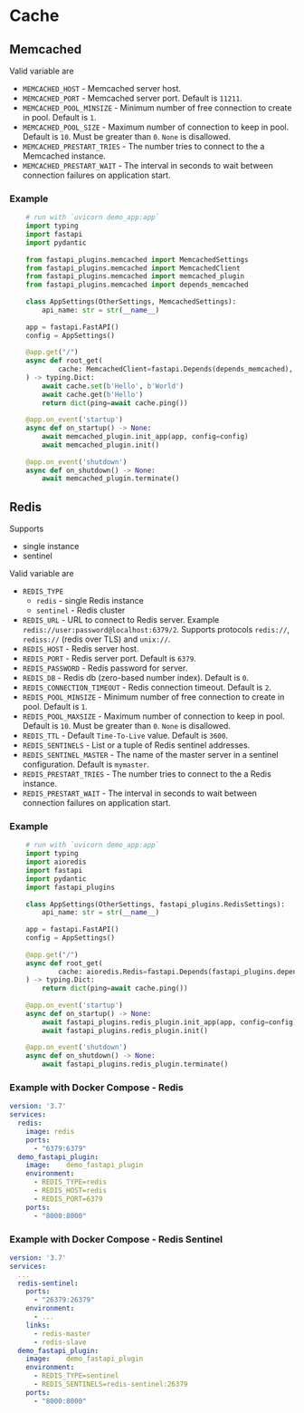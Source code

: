 # Cache
## Memcached
Valid variable are
* `MEMCACHED_HOST` - Memcached server host.
* `MEMCACHED_PORT` - Memcached server port. Default is `11211`.
* `MEMCACHED_POOL_MINSIZE` - Minimum number of free connection to create in pool. Default is `1`.
* `MEMCACHED_POOL_SIZE` -  Maximum number of connection to keep in pool. Default is `10`. Must be greater than `0`. `None` is disallowed.
* `MEMCACHED_PRESTART_TRIES` - The number tries to connect to the a Memcached instance.
* `MEMCACHED_PRESTART_WAIT` - The interval in seconds to wait between connection failures on application start.

### Example
```python
    # run with `uvicorn demo_app:app`
    import typing
    import fastapi
    import pydantic
    
    from fastapi_plugins.memcached import MemcachedSettings
    from fastapi_plugins.memcached import MemcachedClient
    from fastapi_plugins.memcached import memcached_plugin
    from fastapi_plugins.memcached import depends_memcached
    
    class AppSettings(OtherSettings, MemcachedSettings):
        api_name: str = str(__name__)
    
    app = fastapi.FastAPI()
    config = AppSettings()
    
    @app.get("/")
    async def root_get(
            cache: MemcachedClient=fastapi.Depends(depends_memcached),
    ) -> typing.Dict:
        await cache.set(b'Hello', b'World')
        await cache.get(b'Hello')
        return dict(ping=await cache.ping())
    
    @app.on_event('startup')
    async def on_startup() -> None:
        await memcached_plugin.init_app(app, config=config)
        await memcached_plugin.init()
    
    @app.on_event('shutdown')
    async def on_shutdown() -> None:
        await memcached_plugin.terminate()
```

## Redis
Supports
* single instance
* sentinel

Valid variable are
* `REDIS_TYPE`
  * `redis` - single Redis instance
  * `sentinel` - Redis cluster
* `REDIS_URL` - URL to connect to Redis server. Example
  `redis://user:password@localhost:6379/2`. Supports protocols `redis://`,
  `rediss://` (redis over TLS) and `unix://`.
* `REDIS_HOST` - Redis server host.
* `REDIS_PORT` - Redis server port. Default is `6379`.
* `REDIS_PASSWORD` - Redis password for server.
* `REDIS_DB` - Redis db (zero-based number index). Default is `0`.
* `REDIS_CONNECTION_TIMEOUT` - Redis connection timeout. Default is `2`.
* `REDIS_POOL_MINSIZE` - Minimum number of free connection to create in pool. Default is `1`.
* `REDIS_POOL_MAXSIZE` -  Maximum number of connection to keep in pool. Default is `10`. Must be greater than `0`. `None` is disallowed.
* `REDIS_TTL` - Default `Time-To-Live` value. Default is `3600`.
* `REDIS_SENTINELS` - List or a tuple of Redis sentinel addresses.
* `REDIS_SENTINEL_MASTER` - The name of the master server in a sentinel configuration. Default is `mymaster`.
* `REDIS_PRESTART_TRIES` - The number tries to connect to the a Redis instance.
* `REDIS_PRESTART_WAIT` - The interval in seconds to wait between connection failures on application start.

### Example
```python
    # run with `uvicorn demo_app:app`
    import typing
    import aioredis
    import fastapi
    import pydantic
    import fastapi_plugins
    
    class AppSettings(OtherSettings, fastapi_plugins.RedisSettings):
        api_name: str = str(__name__)
    
    app = fastapi.FastAPI()
    config = AppSettings()
    
    @app.get("/")
    async def root_get(
            cache: aioredis.Redis=fastapi.Depends(fastapi_plugins.depends_redis),
    ) -> typing.Dict:
        return dict(ping=await cache.ping())
    
    @app.on_event('startup')
    async def on_startup() -> None:
        await fastapi_plugins.redis_plugin.init_app(app, config=config)
        await fastapi_plugins.redis_plugin.init()
    
    @app.on_event('shutdown')
    async def on_shutdown() -> None:
        await fastapi_plugins.redis_plugin.terminate()
```

### Example with Docker Compose - Redis
```YAML
version: '3.7'
services:
  redis:
    image: redis
    ports:
      - "6379:6379"
  demo_fastapi_plugin:
    image:    demo_fastapi_plugin
    environment:
      - REDIS_TYPE=redis
      - REDIS_HOST=redis
      - REDIS_PORT=6379
    ports:
      - "8000:8000"
```

### Example with Docker Compose - Redis Sentinel
```YAML
version: '3.7'
services:
  ...
  redis-sentinel:
    ports:
      - "26379:26379"
    environment:
      - ...
    links:
      - redis-master
      - redis-slave
  demo_fastapi_plugin:
    image:    demo_fastapi_plugin
    environment:
      - REDIS_TYPE=sentinel
      - REDIS_SENTINELS=redis-sentinel:26379
    ports:
      - "8000:8000"
```